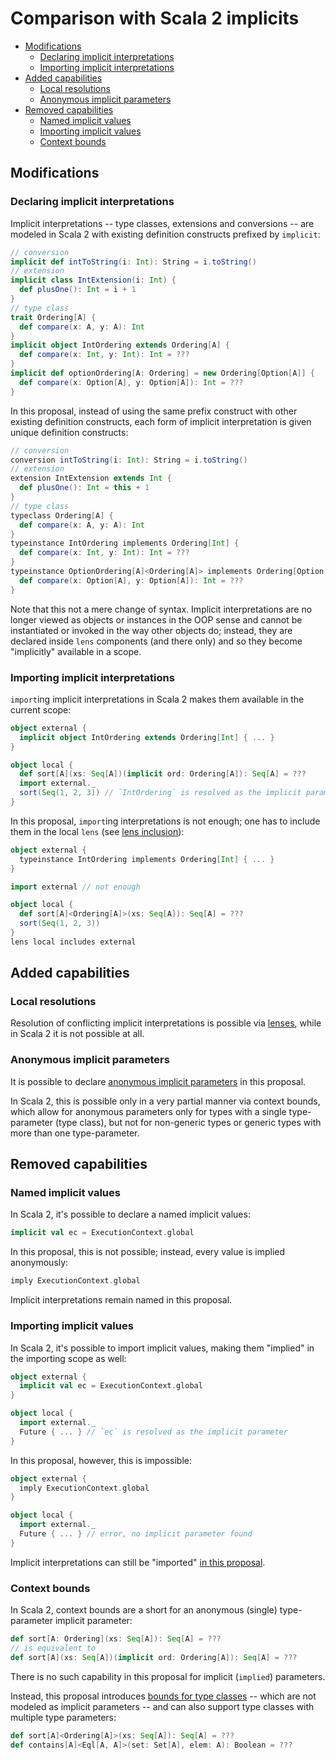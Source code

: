 # Comparison with Scala 2 implicits

<!-- @import "[TOC]" {cmd="toc" depthFrom=2 depthTo=6 orderedList=false} -->
<!-- code_chunk_output -->

- [Modifications](#modifications)
  - [Declaring implicit interpretations](#declaring-implicit-interpretations)
  - [Importing implicit interpretations](#importing-implicit-interpretations)
- [Added capabilities](#added-capabilities)
  - [Local resolutions](#local-resolutions)
  - [Anonymous implicit parameters](#anonymous-implicit-parameters)
- [Removed capabilities](#removed-capabilities)
  - [Named implicit values](#named-implicit-values)
  - [Importing implicit values](#importing-implicit-values)
  - [Context bounds](#context-bounds)

<!-- /code_chunk_output -->

## Modifications

### Declaring implicit interpretations

Implicit interpretations -- type classes, extensions and conversions -- are modeled in Scala 2 with existing definition constructs prefixed by `implicit`:

```scala
// conversion
implicit def intToString(i: Int): String = i.toString()
// extension
implicit class IntExtension(i: Int) {
  def plusOne(): Int = i + 1
}
// type class
trait Ordering[A] {
  def compare(x: A, y: A): Int
}
implicit object IntOrdering extends Ordering[A] {
  def compare(x: Int, y: Int): Int = ???
}
implicit def optionOrdering[A: Ordering] = new Ordering[Option[A]] {
  def compare(x: Option[A], y: Option[A]): Int = ???
}
```

In this proposal, instead of using the same prefix construct with other existing definition constructs, each form of implicit interpretation is given unique definition constructs:

```scala
// conversion
conversion intToString(i: Int): String = i.toString()
// extension
extension IntExtension extends Int {
  def plusOne(): Int = this + 1
}
// type class
typeclass Ordering[A] {
  def compare(x: A, y: A): Int
}
typeinstance IntOrdering implements Ordering[Int] {
  def compare(x: Int, y: Int): Int = ???
}
typeinstance OptionOrdering[A]<Ordering[A]> implements Ordering[Option[A]] {
  def compare(x: Option[A], y: Option[A]): Int = ???
}
```

Note that this not a mere change of syntax. Implicit interpretations are no longer viewed as objects or instances in the OOP sense and cannot be instantiated or invoked in the way other objects do; instead, they are declared inside `lens` components (and there only) and so they become "implicitly" available in a scope.

### Importing implicit interpretations

`import`ing implicit interpretations in Scala 2 makes them available in the current scope:

```scala
object external {
  implicit object IntOrdering extends Ordering[Int] { ... }
}

object local {
  def sort[A](xs: Seq[A])(implicit ord: Ordering[A]): Seq[A] = ???
  import external._
  sort(Seq(1, 2, 3)) // `IntOrdering` is resolved as the implicit parameter
}
```

In this proposal, `import`ing interpretations is not enough; one has to include them in the local `lens` (see [lens inclusion](lens.md#including-lens)):

```scala
object external {
  typeinstance IntOrdering implements Ordering[Int] { ... }
}

import external // not enough

object local {
  def sort[A]<Ordering[A]>(xs: Seq[A]): Seq[A] = ???
  sort(Seq(1, 2, 3))
}
lens local includes external
```

## Added capabilities

### Local resolutions

Resolution of conflicting implicit interpretations is possible via [lenses](lens.md#resolving-conflicts), while in Scala 2 it is not possible at all.

### Anonymous implicit parameters

It is possible to declare [anonymous implicit parameters](dependency-injection.md#anonymous-parameters) in this proposal.

In Scala 2, this is possible only in a very partial manner via context bounds, which allow for anonymous parameters only for types with a single type-parameter (type class), but not for non-generic types or generic types with more than one type-parameter.

## Removed capabilities

### Named implicit values

In Scala 2, it's possible to declare a named implicit values:

```scala
implicit val ec = ExecutionContext.global
```

In this proposal, this is not possible; instead, every value is implied anonymously:

```scala
imply ExecutionContext.global
```

Implicit interpretations remain named in this proposal.

### Importing implicit values

In Scala 2, it's possible to import implicit values, making them "implied" in the importing scope as well:

```scala
object external {
  implicit val ec = ExecutionContext.global
}

object local {
  import external._
  Future { ... } // `ec` is resolved as the implicit parameter
}
```

In this proposal, however, this is impossible:

```scala
object external {
  imply ExecutionContext.global
}

object local {
  import external._
  Future { ... } // error, no implicit parameter found
}
```

Implicit interpretations can still be "imported" [in this proposal](#importing-implicit-interpretations).

### Context bounds

In Scala 2, context bounds are a short for an anonymous (single) type-parameter implicit parameter:

```scala
def sort[A: Ordering](xs: Seq[A]): Seq[A] = ???
// is equivalent to
def sort[A](xs: Seq[A])(implicit ord: Ordering[A]): Seq[A] = ???
```

There is no such capability in this proposal for implicit (`implied`) parameters.

Instead, this proposal introduces [bounds for type classes](type-classes.md#bounds) -- which are not modeled as implicit parameters -- and can also support type classes with multiple type parameters:

```scala
def sort[A]<Ordering[A]>(xs: Seq[A]): Seq[A] = ???
def contains[A]<Eql[A, A]>(set: Set[A], elem: A): Boolean = ???
```
